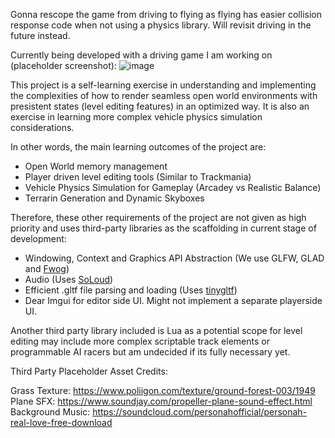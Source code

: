 Gonna rescope the game from driving to flying as flying has easier collision response code when not using a physics library. Will revisit driving in the future instead.

Currently being developed with a driving game I am working on (placeholder screenshot):
![image](https://user-images.githubusercontent.com/26779639/232227588-52cd5a3d-2f6b-4640-9692-2ed51f427a6c.png)

This project is a self-learning exercise in understanding and implementing the complexities of how to render seamless open world environments with presistent states (level editing features) in an optimized way. It is also an exercise in learning more complex vehicle physics simulation considerations. 

In other words, the main learning outcomes of the project are:
- Open World memory management 
- Player driven level editing tools (Similar to Trackmania)
- Vehicle Physics Simulation for Gameplay (Arcadey vs Realistic Balance)
- Terrarin Generation and Dynamic Skyboxes

Therefore, these other requirements of the project are not given as high priority and uses third-party libraries as the scaffolding in current stage of development:
- Windowing, Context and Graphics API Abstraction (We use GLFW, GLAD and [Fwog](https://github.com/JuanDiegoMontoya/Fwog))
- Audio (Uses [SoLoud](https://solhsa.com/soloud/))
- Efficient .gltf file parsing and loading (Uses [tinygltf](https://github.com/syoyo/tinygltf))
- Dear Imgui for editor side UI. Might not implement a separate playerside UI. 

Another third party library included is Lua as a potential scope for level editing may include more complex scriptable track elements or programmable AI racers but am undecided if its fully necessary yet.


Third Party Placeholder Asset Credits: 

Grass Texture: https://www.poliigon.com/texture/ground-forest-003/1949
Plane SFX: https://www.soundjay.com/propeller-plane-sound-effect.html
Background Music: https://soundcloud.com/personahofficial/personah-real-love-free-download
